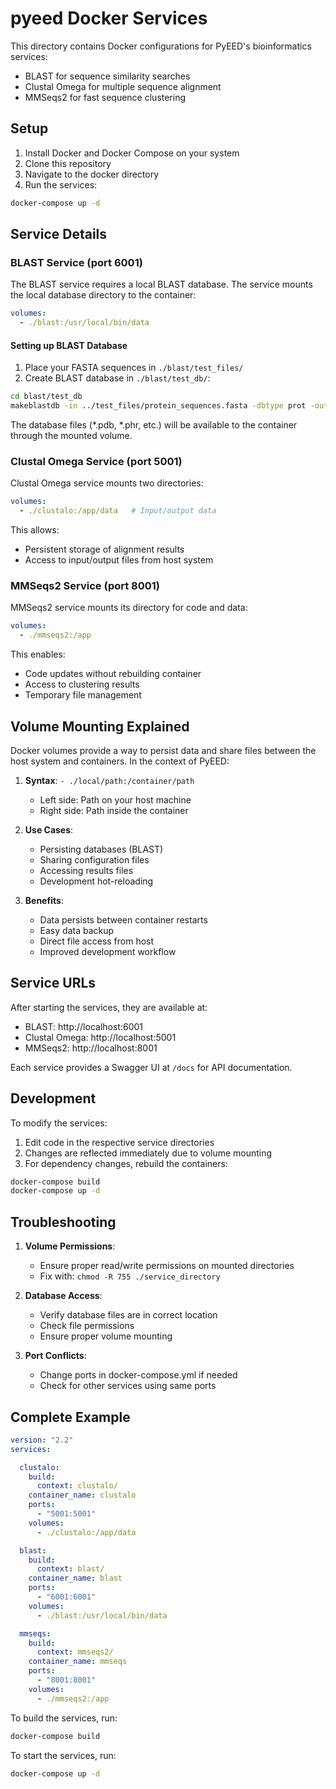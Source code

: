 # pyeed Docker Services

This directory contains Docker configurations for PyEED's bioinformatics services:
- BLAST for sequence similarity searches
- Clustal Omega for multiple sequence alignment
- MMSeqs2 for fast sequence clustering

## Setup

1. Install Docker and Docker Compose on your system
2. Clone this repository
3. Navigate to the docker directory
4. Run the services:
```bash
docker-compose up -d
```

## Service Details

### BLAST Service (port 6001)
The BLAST service requires a local BLAST database. The service mounts the local database directory to the container:

```yaml
volumes:
  - ./blast:/usr/local/bin/data
```

#### Setting up BLAST Database
1. Place your FASTA sequences in `./blast/test_files/`
2. Create BLAST database in `./blast/test_db/`:
```bash
cd blast/test_db
makeblastdb -in ../test_files/protein_sequences.fasta -dbtype prot -out protein_db
```

The database files (*.pdb, *.phr, etc.) will be available to the container through the mounted volume.

### Clustal Omega Service (port 5001)
Clustal Omega service mounts two directories:
```yaml
volumes:
  - ./clustalo:/app/data   # Input/output data
```

This allows:
- Persistent storage of alignment results
- Access to input/output files from host system

### MMSeqs2 Service (port 8001)
MMSeqs2 service mounts its directory for code and data:
```yaml
volumes:
  - ./mmseqs2:/app
```

This enables:
- Code updates without rebuilding container
- Access to clustering results
- Temporary file management

## Volume Mounting Explained

Docker volumes provide a way to persist data and share files between the host system and containers. In the context of PyEED:

1. **Syntax**: `- ./local/path:/container/path`
   - Left side: Path on your host machine
   - Right side: Path inside the container

2. **Use Cases**:
   - Persisting databases (BLAST)
   - Sharing configuration files
   - Accessing results files
   - Development hot-reloading

3. **Benefits**:
   - Data persists between container restarts
   - Easy data backup
   - Direct file access from host
   - Improved development workflow

## Service URLs

After starting the services, they are available at:
- BLAST: http://localhost:6001
- Clustal Omega: http://localhost:5001
- MMSeqs2: http://localhost:8001

Each service provides a Swagger UI at `/docs` for API documentation.

## Development

To modify the services:
1. Edit code in the respective service directories
2. Changes are reflected immediately due to volume mounting
3. For dependency changes, rebuild the containers:
```bash
docker-compose build
docker-compose up -d
```

## Troubleshooting

1. **Volume Permissions**:
   - Ensure proper read/write permissions on mounted directories
   - Fix with: `chmod -R 755 ./service_directory`

2. **Database Access**:
   - Verify database files are in correct location
   - Check file permissions
   - Ensure proper volume mounting

3. **Port Conflicts**:
   - Change ports in docker-compose.yml if needed
   - Check for other services using same ports

## Complete Example


```yaml
version: "2.2"
services:

  clustalo:
    build:
      context: clustalo/
    container_name: clustalo
    ports:
      - "5001:5001"
    volumes:
      - ./clustalo:/app/data

  blast:
    build:
      context: blast/
    container_name: blast
    ports:
      - "6001:6001"
    volumes:
      - ./blast:/usr/local/bin/data

  mmseqs:
    build:
      context: mmseqs2/
    container_name: mmseqs
    ports:
      - "8001:8001"
    volumes:
      - ./mmseqs2:/app
```

To build the services, run:
```bash
docker-compose build
```

To start the services, run:
```bash
docker-compose up -d
```

